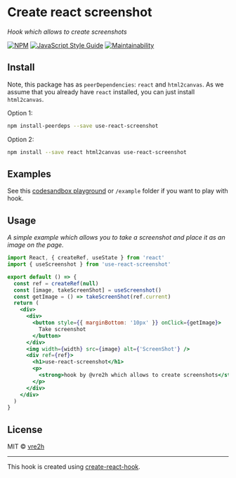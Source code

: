 # Create react screenshot

_Hook which allows to create screenshots_

[![NPM](https://img.shields.io/npm/v/use-react-screenshot.svg)](https://www.npmjs.com/package/use-react-screenshot) [![JavaScript Style Guide](https://img.shields.io/badge/code_style-standard-brightgreen.svg)](https://standardjs.com) [![Maintainability](https://api.codeclimate.com/v1/badges/4eed8edefb50d41a2093/maintainability)](https://codeclimate.com/github/vre2h/use-react-screenshot/maintainability)

## Install

Note, this package has as `peerDependencies`: `react` and `html2canvas`. As we assume that you already have `react` installed, you can just install `html2canvas`.

Option 1:

```bash
npm install-peerdeps --save use-react-screenshot
```

Option 2:

```bash
npm install --save react html2canvas use-react-screenshot
```

## Examples

See this [codesandbox playground](https://codesandbox.io/s/react-screenshot-hook-2jdyt) or `/example` folder if you want to play with hook.

## Usage

_A simple example which allows you to take a screenshot and place it as an image on the page._

```jsx
import React, { createRef, useState } from 'react'
import { useScreenshot } from 'use-react-screenshot'

export default () => {
  const ref = createRef(null)
  const [image, takeScreenShot] = useScreenshot()
  const getImage = () => takeScreenShot(ref.current)
  return (
    <div>
      <div>
        <button style={{ marginBottom: '10px' }} onClick={getImage}>
          Take screenshot
        </button>
      </div>
      <img width={width} src={image} alt={'ScreenShot'} />
      <div ref={ref}>
        <h1>use-react-screenshot</h1>
        <p>
          <strong>hook by @vre2h which allows to create screenshots</strong>
        </p>
      </div>
    </div>
  )
}
```

## License

MIT © [vre2h](https://github.com/vre2h)

---

This hook is created using [create-react-hook](https://github.com/hermanya/create-react-hook).
